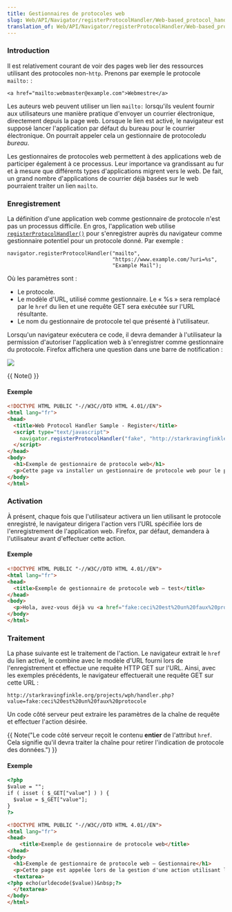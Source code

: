 ```yaml
---
title: Gestionnaires de protocoles web
slug: Web/API/Navigator/registerProtocolHandler/Web-based_protocol_handlers
translation_of: Web/API/Navigator/registerProtocolHandler/Web-based_protocol_handlers
---
```

### Introduction

Il est relativement courant de voir des pages web lier des ressources utilisant des protocoles non-`http`. Prenons par exemple le protocole `mailto:`&nbsp;:

    <a href="mailto:webmaster@example.com">Webmestre</a>

Les auteurs web peuvent utiliser un lien `mailto:` lorsqu'ils veulent fournir aux utilisateurs une manière pratique d'envoyer un courrier électronique, directement depuis la page web. Lorsque le lien est activé, le navigateur est supposé lancer l'application par défaut du bureau pour le courrier électronique. On pourrait appeler cela un gestionnaire de protocole*du bureau*.

Les gestionnaires de protocoles web permettent à des applications web de participer également à ce processus. Leur importance va grandissant au fur et à mesure que différents types d'applications migrent vers le web. De fait, un grand nombre d'applications de courrier déjà basées sur le web pourraient traiter un lien `mailto`.

### Enregistrement

La définition d'une application web comme gestionnaire de protocole n'est pas un processus difficile. En gros, l'application web utilise [`registerProtocolHandler()`](/fr/DOM/window.navigator.registerProtocolHandler) pour s'enregistrer auprès du navigateur comme gestionnaire potentiel pour un protocole donné. Par exemple&nbsp;:

    navigator.registerProtocolHandler("mailto",
                                      "https://www.example.com/?uri=%s",
                                      "Example Mail");

Où les paramètres sont&nbsp;:

- Le protocole.
- Le modèle d'URL, utilisé comme gestionnaire. Le « %s » sera remplacé par le `href` du lien et une requête GET sera exécutée sur l'URL résultante.
- Le nom du gestionnaire de protocole tel que présenté à l'utilisateur.

Lorsqu'un navigateur exécutera ce code, il devra demander à l'utilisateur la permission d'autoriser l'application web à s'enregistrer comme gestionnaire du protocole. Firefox affichera une question dans une barre de notification&nbsp;:

![](protocolregister.png)

{{ Note() }}

#### Exemple

```html
<!DOCTYPE HTML PUBLIC "-//W3C//DTD HTML 4.01//EN">
<html lang="fr">
<head>
  <title>Web Protocol Handler Sample - Register</title>
  <script type="text/javascript">
    navigator.registerProtocolHandler("fake", "http://starkravingfinkle.org/projects/wph/handler.php?value=%s", "Protocole fake");
  </script>
</head>
<body>
  <h1>Exemple de gestionnaire de protocole web</h1>
  <p>Cette page va installer un gestionnaire de protocole web pour le protocole <code>fake:</code>.</p>
</body>
</html>
```

### Activation

À présent, chaque fois que l'utilisateur activera un lien utilisant le protocole enregistré, le navigateur dirigera l'action vers l'URL spécifiée lors de l'enregistrement de l'application web. Firefox, par défaut, demandera à l'utilisateur avant d'effectuer cette action.

#### Exemple

```html
<!DOCTYPE HTML PUBLIC "-//W3C//DTD HTML 4.01//EN">
<html lang="fr">
<head>
  <title>Exemple de gestionnaire de protocole web — test</title>
</head>
<body>
  <p>Hola, avez-vous déjà vu <a href="fake:ceci%20est%20un%20faux%20protocole">ceci</a> auparavant&nbsp;?</p>
</body>
</html>
```

### Traitement

La phase suivante est le traitement de l'action. Le navigateur extrait le `href` du lien activé, le combine avec le modèle d'URL fourni lors de l'enregistrement et effectue une requête HTTP GET sur l'URL. Ainsi, avec les exemples précédents, le navigateur effectuerait une requête GET sur cette URL&nbsp;:

    http://starkravingfinkle.org/projects/wph/handler.php?value=fake:ceci%20est%20un%20faux%20protocole

Un code côté serveur peut extraire les paramètres de la chaîne de requête et effectuer l'action désirée.

{{ Note("Le code côté serveur reçoit le contenu <strong>entier</strong> de l\'attribut <code>href</code>. Cela signifie qu\'il devra traiter la chaîne pour retirer l\'indication de protocole des données.") }}

#### Exemple

```html
<?php
$value = "";
if ( isset ( $_GET["value"] ) ) {
  $value = $_GET["value"];
}
?>

<!DOCTYPE HTML PUBLIC "-//W3C//DTD HTML 4.01//EN">
<html lang="fr">
<head>
    <title>Exemple de gestionnaire de protocole web</title>
</head>
<body>
  <h1>Exemple de gestionnaire de protocole web — Gestionnaire</h1>
  <p>Cette page est appelée lors de la gestion d'une action utilisant le protocole <code>fake:</code>. Voici les données reçues&nbsp;:</p>
  <textarea>
<?php echo(urldecode($value))&nbsp;?>
  </textarea>
</body>
</html>
```
